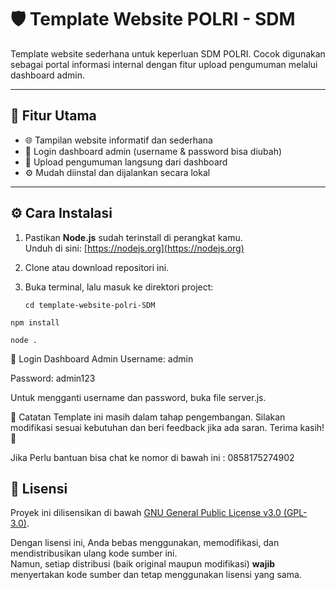 # 🛡️ Template Website POLRI - SDM

Template website sederhana untuk keperluan SDM POLRI. Cocok digunakan sebagai portal informasi internal dengan fitur upload pengumuman melalui dashboard admin.

---

## 🚀 Fitur Utama

- 🌐 Tampilan website informatif dan sederhana
- 🔐 Login dashboard admin (username & password bisa diubah)
- 📢 Upload pengumuman langsung dari dashboard
- ⚙️ Mudah diinstal dan dijalankan secara lokal

---

## ⚙️ Cara Instalasi

1. Pastikan **Node.js** sudah terinstall di perangkat kamu.  
   Unduh di sini: [https://nodejs.org](https://nodejs.org)

2. Clone atau download repositori ini.

3. Buka terminal, lalu masuk ke direktori project:

   ```
   cd template-website-polri-SDM
  ```
  npm install
  ```
   ```
  node .
  ```
🔐 Login Dashboard Admin
Username: admin

Password: admin123

Untuk mengganti username dan password, buka file server.js.

📌 Catatan
Template ini masih dalam tahap pengembangan.
Silakan modifikasi sesuai kebutuhan dan beri feedback jika ada saran.
Terima kasih! 🙏

Jika Perlu bantuan bisa chat ke nomor di bawah ini : 0858175274902

## 📝 Lisensi

Proyek ini dilisensikan di bawah [GNU General Public License v3.0 (GPL-3.0)](https://www.gnu.org/licenses/gpl-3.0.html).

Dengan lisensi ini, Anda bebas menggunakan, memodifikasi, dan mendistribusikan ulang kode sumber ini.  
Namun, setiap distribusi (baik original maupun modifikasi) **wajib** menyertakan kode sumber dan tetap menggunakan lisensi yang sama.



